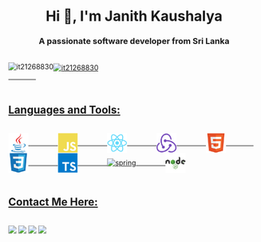 <h1 align="center">Hi 👋, I'm Janith Kaushalya</h1>
<h3 align="center">A passionate software developer from Sri Lanka</h3>
<br>
<div>
  <a href="https://github.com/IT21268830">
    <img align="left" src="https://github-readme-stats.vercel.app/api?username=IT21268830&show_icons=true&locale=en&theme=highcontrast&count_private=true&count_public=true" alt="it21268830" />
   <img align="center" src="https://github-readme-stats.vercel.app/api/top-langs?username=it21268830&show_icons=true&locale=en&layout=compact&count_private=true&theme=highcontrast" alt="it21268830" />
</div>
&nbsp;&nbsp;&nbsp;&nbsp;&nbsp;&nbsp;&nbsp;&nbsp;&nbsp;&nbsp;&nbsp;&nbsp;&nbsp;&nbsp;
<br><br>
    
## Languages and Tools:

<div style="display: inline_block"><br>
  <img src="https://raw.githubusercontent.com/devicons/devicon/master/icons/java/java-original.svg" alt="java" width="40" height="40" align="center"/>
  &nbsp;&nbsp;&nbsp;&nbsp;&nbsp;&nbsp;&nbsp;&nbsp;&nbsp;&nbsp;&nbsp;&nbsp;&nbsp;
  <img height="40" align="center" alt="Erica-Js" height="30" width="40" src="https://raw.githubusercontent.com/devicons/devicon/master/icons/javascript/javascript-plain.svg">
 &nbsp;&nbsp;&nbsp;&nbsp;&nbsp;&nbsp;&nbsp;&nbsp;&nbsp;&nbsp;&nbsp;&nbsp;&nbsp;
  <img height="40" align="center" alt="Erica-React" height="30" width="40" src="https://raw.githubusercontent.com/devicons/devicon/master/icons/react/react-original.svg">
 &nbsp;&nbsp;&nbsp;&nbsp;&nbsp;&nbsp;&nbsp;&nbsp;&nbsp;&nbsp;&nbsp;&nbsp;&nbsp;
  <img height="40" align="center" alt="Erica-Redux" height="30" width="40" src="https://raw.githubusercontent.com/devicons/devicon/master/icons/redux/redux-original.svg">
 &nbsp;&nbsp;&nbsp;&nbsp;&nbsp;&nbsp;&nbsp;&nbsp;&nbsp;&nbsp;&nbsp;&nbsp;&nbsp;
  <img height="40" align="center" alt="Erica-HTML" height="30" width="40" src="https://raw.githubusercontent.com/devicons/devicon/master/icons/html5/html5-original.svg">
 &nbsp;&nbsp;&nbsp;&nbsp;&nbsp;&nbsp;&nbsp;&nbsp;&nbsp;&nbsp;&nbsp;&nbsp;&nbsp;
  <img height="40" align="center" alt="Erica-CSS" height="30" width="40" src="https://raw.githubusercontent.com/devicons/devicon/master/icons/css3/css3-original.svg">
  &nbsp;&nbsp;&nbsp;&nbsp;&nbsp;&nbsp;&nbsp;&nbsp;&nbsp;&nbsp;&nbsp;&nbsp;&nbsp;
  <img width="40" height="40" align="center" alt="typescript" src="https://raw.githubusercontent.com/devicons/devicon/master/icons/typescript/typescript-original.svg"/>
  &nbsp;&nbsp;&nbsp;&nbsp;&nbsp;&nbsp;&nbsp;&nbsp;&nbsp;&nbsp;&nbsp;&nbsp;&nbsp;
  <img src="https://www.vectorlogo.zone/logos/springio/springio-icon.svg" alt="spring" width="40" height="40" align="center" />
  &nbsp;&nbsp;&nbsp;&nbsp;&nbsp;&nbsp;&nbsp;&nbsp;&nbsp;&nbsp;&nbsp;&nbsp;&nbsp;
  <img src="https://raw.githubusercontent.com/devicons/devicon/master/icons/nodejs/nodejs-original-wordmark.svg" alt="nodejs" width="40" height="40" align="center"/>
  </br><br>

## Contact Me Here:
<br>
<div> 
  <a href="https://www.linkedin.com/in/janith-kaushalya-933917216" target="_blank"><img src="https://img.shields.io/badge/-LinkedIn-%230077B5?style=for-the-badge&logo=linkedin&logoColor=white" target="_blank"></a> 
  <a href="https://twitter.com/j_kaushalya_?t=qUwRORrYvyU7vvTz8JGMAA&s=09" target="_blank"><img src="https://img.shields.io/badge/-Twitter-%23EA4335?style=for-the-badge&logo=youtube&logoColor=white" target="_blank"></a>
  <a href="https://instagram.com/j.kaushalya?igshid=ZDdkNTZiNTM=" target="_blank"><img src="https://img.shields.io/badge/-Instagram-%23E4405F?style=for-the-badge&logo=instagram&logoColor=white" target="_blank"></a>
  <a href = "mailto: it21268830@my.sliit.lk"><img src="https://img.shields.io/badge/-Gmail-%23333?style=for-the-badge&logo=gmail&logoColor=white" target="_blank"></a>
 </br>
</br>
</div>


